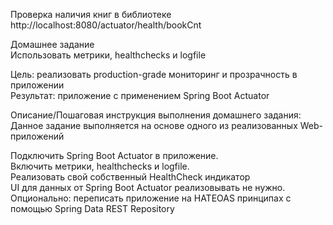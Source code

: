 Проверка наличия книг в библиотеке   
http://localhost:8080/actuator/health/bookCnt   

Домашнее задание   
Использовать метрики, healthchecks и logfile   

Цель: реализовать production-grade мониторинг и прозрачность в приложении   
Результат: приложение с применением Spring Boot Actuator   

Описание/Пошаговая инструкция выполнения домашнего задания:   
Данное задание выполняется на основе одного из реализованных Web-приложений   

Подключить Spring Boot Actuator в приложение.   
Включить метрики, healthchecks и logfile.  
Реализовать свой собственный HealthCheck индикатор   
UI для данных от Spring Boot Actuator реализовывать не нужно.   
Опционально: переписать приложение на HATEOAS принципах с помощью Spring Data REST Repository